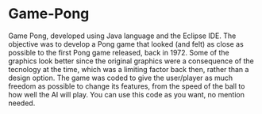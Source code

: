 # Game-Pong
Game Pong, developed using Java language and the Eclipse IDE.
The objective was to develop a Pong game that looked (and felt) as close as possible to the first Pong game released, back in 1972.
Some of the graphics look better since the original graphics were a consequence of the tecnology at the time, which was a limiting factor back then, rather than a design option.
The game was coded to give the user/player as much freedom as possible to change its features, from the speed of the ball to how well the AI will play.
You can use this code as you want, no mention needed.
